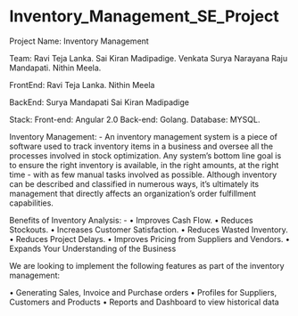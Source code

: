 # Inventory_Management_SE_Project

Project Name: Inventory Management 

Team: 
Ravi Teja Lanka. 
Sai Kiran Madipadige. 
Venkata Surya Narayana Raju Mandapati. 
Nithin Meela.

FrontEnd:
Ravi Teja Lanka.
Nithin Meela

BackEnd:
Surya Mandapati
Sai Kiran Madipadige

Stack:
Front-end: Angular 2.0 
Back-end: Golang.
Database: MYSQL.

Inventory Management: -
An inventory management system is a piece of software used to track inventory items in a business and oversee all the processes involved in stock optimization. Any system’s bottom line goal is to ensure the right inventory is available, in the right amounts, at the right time - with as few manual tasks involved as possible.
Although inventory can be described and classified in numerous ways, it’s ultimately its management that directly affects an organization’s order fulfillment capabilities.

Benefits of Inventory Analysis: -
•	Improves Cash Flow.
•	Reduces Stockouts.
•	Increases Customer Satisfaction.
•	Reduces Wasted Inventory.
•	Reduces Project Delays.
•	Improves Pricing from Suppliers and Vendors.
•	Expands Your Understanding of the Business

We are looking to implement the following features as part of the inventory management:

•	Generating Sales, Invoice and Purchase orders
•	Profiles for Suppliers, Customers and Products
•	Reports and Dashboard to view historical data




